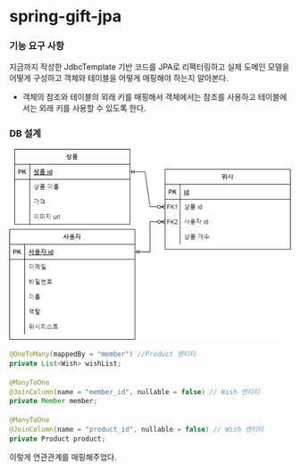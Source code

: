 # spring-gift-jpa

### 기능 요구 사항
지금까지 작성한 JdbcTemplate 기반 코드를 JPA로 리팩터링하고 실제 도메인 모델을 어떻게 구성하고 객체와 테이블을 어떻게 매핑해야 하는지 알아본다.

- 객체의 참조와 테이블의 외래 키를 매핑해서 객체에서는 참조를 사용하고 테이블에서는 외래 키를 사용할 수 있도록 한다.

### DB 설계
![img.png](erd.png)
```java
@OneToMany(mappedBy = "member") //Product 엔티티
private List<Wish> wishList;

@ManyToOne
@JoinColumn(name = "member_id", nullable = false) // Wish 엔티티
private Member member;

@ManyToOne
@JoinColumn(name = "product_id", nullable = false) // Wish 엔티티
private Product product;
```  

이렇게 연관관계를 매핑해주었다.